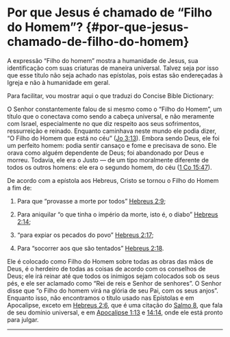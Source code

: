 # Por que Jesus é chamado de “Filho do Homem”? {#por-que-jesus-chamado-de-filho-do-homem}

A expressão “Filho do homem” mostra a humanidade de Jesus, sua identificação com suas criaturas de maneira universal. Talvez seja por isso que esse título não seja achado nas epístolas, pois estas são endereçadas à Igreja e não à humanidade em geral.

Para facilitar, vou mostrar aqui o que traduzi do Concise Bible Dictionary:

O Senhor constantemente falou de si mesmo como o “Filho do Homem”, um título que o conectava como sendo a cabeça universal, e não meramente com Israel, especialmente no que diz respeito aos seus sofrimentos, ressurreição e reinado. Enquanto caminhava neste mundo ele podia dizer, “O Filho do Homem que está no céu” ([Jo 3:13](http://bibliaonline.com.br/acf/jo/3/13)). Embora sendo Deus, ele foi um perfeito homem: podia sentir cansaço e fome e precisava de sono. Ele orava como alguém dependente de Deus; foi abandonado por Deus e morreu. Todavia, ele era o Justo — de um tipo moralmente diferente de todos os outros homens: ele era o segundo homem, do céu ([1 Co 15:47](http://bibliaonline.com.br/acf/1co/15/47)).

De acordo com a epístola aos Hebreus, Cristo se tornou o Filho do Homem a fim de:

1.  Para que “provasse a morte por todos” [Hebreus 2:9](http://bibliaonline.com.br/acf/hb/2/9);

2.  Para aniquilar “o que tinha o império da morte, isto é, o diabo” [Hebreus 2:14](http://bibliaonline.com.br/acf/hb/2/14);

3.  “para expiar os pecados do povo” [Hebreus 2:17](http://bibliaonline.com.br/acf/hb/2/17);

4.  Para “socorrer aos que são tentados” [Hebreus 2:18](http://bibliaonline.com.br/acf/hb/2/18).

Ele é colocado como Filho do Homem sobre todas as obras das mãos de Deus, é o herdeiro de todas as coisas de acordo com os conselhos de Deus; ele irá reinar até que todos os inimigos sejam colocados sob os seus pés, e ele ser aclamado como “Rei de reis e Senhor de senhores”. O Senhor disse que “o Filho do homem virá na glória de seu Pai, com os seus anjos”. Enquanto isso, não encontramos o título usado nas Epístolas e em Apocalipse, exceto em [Hebreus 2:6](http://bibliaonline.com.br/acf/hb/2/6), que é uma citação do [Salmo 8](http://bibliaonline.com.br/acf/sl/8), que fala de seu domínio universal, e em [Apocalipse 1:13](http://bibliaonline.com.br/acf/ap/1/13) e [14:14](http://bibliaonline.com.br/acf/ap/14/14), onde ele está pronto para julgar.

*****